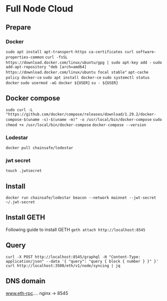 # Full Node Cloud

## Prepare 
### Docker
`sudo apt install apt-transport-https ca-certificates curl software-properties-common`
`curl -fsSL https://download.docker.com/linux/ubuntu/gpg | sudo apt-key add -`
`sudo add-apt-repository "deb [arch=amd64] https://download.docker.com/linux/ubuntu focal stable"`
`apt-cache policy docker-ce`
`sudo apt install docker-ce`
`sudo systemctl status docker`
`sudo usermod -aG docker ${USER}`
`su - ${USER}`
## Docker compose
`sudo curl -L "https://github.com/docker/compose/releases/download/1.29.2/docker-compose-$(uname -s)-$(uname -m)" -o /usr/local/bin/docker-compose`
`sudo chmod +x /usr/local/bin/docker-compose`
`docker-compose --version`
### Lodestar
`docker pull chainsafe/lodestar`
### jwt secret
`touch .jwtsecret`

## Install 
`docker run chainsafe/lodestar beacon --network mainnet --jwt-secret ~/.jwt-secret`

## Install GETH
Following guide to install GETH
`geth attach http://localhost:8545`

## Query
`curl -X POST http://localhost:8545/graphql -H "Content-Type: application/json" --data '{ "query": "query { block { number } }" }'`
`curl http://localhost:3500/eth/v1/node/syncing | jq`

## DNS domain 
www.eth-rpc.... nginx -> 8545
